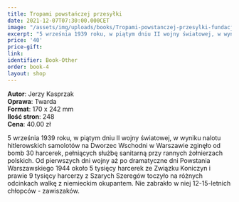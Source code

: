 ```yaml
---
title: Tropami powstańczej przesyłki
date: 2021-12-07T07:30:00.000CET
image: "/assets/img/uploads/books/Tropami-powstanczej-przesylki-fundacja-nowe-teraz-sklep.jpg"
excerpt: "5 września 1939 roku, w piątym dniu II wojny światowej, w wyniku nalotu hitlerowskich samolotów na Dworzec Wschodni w Warszawie zginęło od bomb 30 harcerek..."
price: '40' 
price-gift: 
link: 
identifier: Book-Other
order: book-4
layout: shop
---
```

 
**Autor**: Jerzy Kasprzak   
**Oprawa**: Twarda      
**Format**: 170 x 242 mm  
**Ilość stron**: 248     
**Cena**: 40.00 zł


5 września 1939 roku, w piątym dniu II wojny światowej, w wyniku nalotu hitlerowskich samolotów na Dworzec Wschodni w Warszawie zginęło od bomb 30 harcerek, pełniących służbę sanitarną przy rannych żołnierzach polskich.
Od pierwszych dni wojny aż po dramatyczne dni Powstania Warszawskiego 1944 około 5 tysięcy harcerek ze Związku Koniczyn i prawie 9 tysięcy harcerzy z Szarych Szeregów toczyło na różnych odcinkach walkę z niemieckim okupantem. Nie zabrakło w niej 12-15-letnich chłopców - zawiszaków.